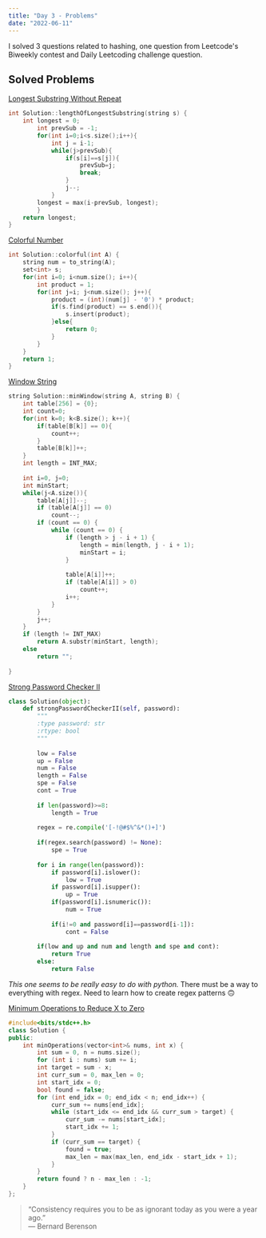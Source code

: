 ```yaml
---
title: "Day 3 - Problems"
date: "2022-06-11"
---
```


I solved 3 questions related to hashing, one question from Leetcode's Biweekly contest and Daily Leetcoding challenge question.

## Solved Problems
[Longest Substring Without Repeat](https://www.interviewbit.com/problems/longest-substring-without-repeat/)

```cpp
int Solution::lengthOfLongestSubstring(string s) {
    int longest = 0;
        int prevSub = -1;
        for(int i=0;i<s.size();i++){
            int j = i-1;
            while(j>prevSub){
                if(s[i]==s[j]){
                    prevSub=j;
                    break;
                }
                j--;
            }
        longest = max(i-prevSub, longest);
        }
    return longest;
}
```

[Colorful Number](https://www.interviewbit.com/problems/colorful-number/)

```cpp
int Solution::colorful(int A) {
    string num = to_string(A);
    set<int> s;
    for(int i=0; i<num.size(); i++){
        int product = 1;
        for(int j=i; j<num.size(); j++){
            product = (int)(num[j] - '0') * product;
            if(s.find(product) == s.end()){
                s.insert(product);
            }else{
                return 0;
            }
        }
    }
    return 1;
}
```

[Window String](https://www.interviewbit.com/problems/window-string/)

```cpp
string Solution::minWindow(string A, string B) {
    int table[256] = {0};
    int count=0;
    for(int k=0; k<B.size(); k++){
        if(table[B[k]] == 0){
            count++;
        }
        table[B[k]]++;
    }
    int length = INT_MAX;
    
    int i=0, j=0;
    int minStart;
    while(j<A.size()){
        table[A[j]]--;
        if (table[A[j]] == 0)
            count--;
        if (count == 0) {
            while (count == 0) {
                if (length > j - i + 1) {
                    length = min(length, j - i + 1);
                    minStart = i;
                }
 
                table[A[i]]++;
                if (table[A[i]] > 0)
                    count++;
                i++;
            }
        }
        j++;
    }
    if (length != INT_MAX)
        return A.substr(minStart, length);
    else
        return "";
    
}
```

[Strong Password Checker II](https://leetcode.com/contest/biweekly-contest-80/problems/strong-password-checker-ii/)

```python
class Solution(object):
    def strongPasswordCheckerII(self, password):
        """
        :type password: str
        :rtype: bool
        """
        
        low = False
        up = False
        num = False
        length = False
        spe = False
        cont = True
        
        if len(password)>=8:
            length = True
            
        regex = re.compile('[-!@#$%^&*()+]')
        
        if(regex.search(password) != None):
            spe = True
            
        for i in range(len(password)):
            if password[i].islower():
                low = True
            if password[i].isupper():
                up = True
            if(password[i].isnumeric()):
                num = True
            
            if(i!=0 and password[i]==password[i-1]):
                cont = False
                
        if(low and up and num and length and spe and cont):
            return True
        else:
            return False
```

*This one seems to be really easy to do with python.* There must be a way to everything with regex. Need to learn how to create regex patterns 🙃

[Minimum Operations to Reduce X to Zero](https://leetcode.com/problems/minimum-operations-to-reduce-x-to-zero/)

```cpp
#include<bits/stdc++.h>
class Solution {
public:
    int minOperations(vector<int>& nums, int x) {
        int sum = 0, n = nums.size();
        for (int i : nums) sum += i;
        int target = sum - x;
        int curr_sum = 0, max_len = 0;
        int start_idx = 0;
        bool found = false;
        for (int end_idx = 0; end_idx < n; end_idx++) {
            curr_sum += nums[end_idx];
            while (start_idx <= end_idx && curr_sum > target) {
                curr_sum -= nums[start_idx];
                start_idx += 1;
            }
            if (curr_sum == target) {
                found = true;
                max_len = max(max_len, end_idx - start_idx + 1);
            }
        }
        return found ? n - max_len : -1;
    }
};
```

>“Consistency requires you to be as ignorant today as you were a year ago.”  
>― Bernard Berenson
